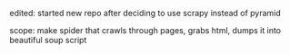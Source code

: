 edited: started new repo after deciding to use scrapy instead of pyramid

scope: make spider that crawls through pages, grabs html, dumps it into beautiful soup script

